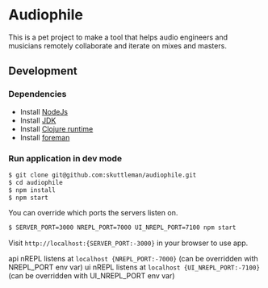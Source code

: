 # Audiophile

This is a pet project to make a tool that helps audio engineers and musicians remotely collaborate and iterate on mixes and masters.

## Development

### Dependencies

- Install [NodeJs](https://nodejs.org/en/download/package-manager/)
- Install [JDK](https://docs.oracle.com/en/java/javase/16/install/overview-jdk-installation.html#GUID-8677A77F-231A-40F7-98B9-1FD0B48C346A)
- Install [Clojure runtime](https://clojure.org/guides/getting_started)
- Install [foreman](https://www.npmjs.com/package/foreman)

### Run application in dev mode

```bash
$ git clone git@github.com:skuttleman/audiophile.git
$ cd audiophile
$ npm install
$ npm start
```

You can override which ports the servers listen on.

```bash
$ SERVER_PORT=3000 NREPL_PORT=7000 UI_NREPL_PORT=7100 npm start
```

Visit `http://localhost:{SERVER_PORT:-3000}` in your browser to use app.

api nREPL listens at `localhost {NREPL_PORT:-7000}` (can be overridden with NREPL_PORT env var)
ui nREPL listens at `localhost {UI_NREPL_PORT:-7100}` (can be overridden with UI_NREPL_PORT env var)
